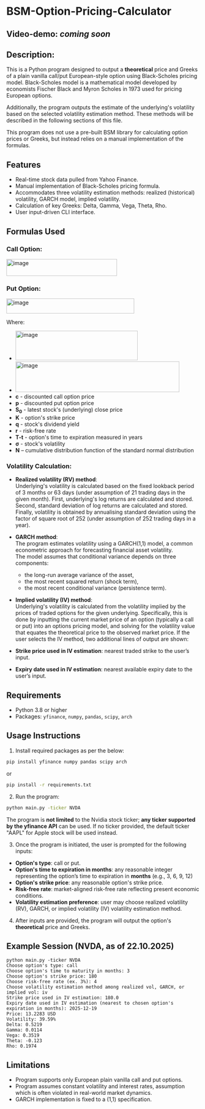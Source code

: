 # BSM-Option-Pricing-Calculator

## Video-demo: *coming soon*

## Description:
This is a Python program designed to output a **theoretical** price and Greeks of a plain vanilla call/put European-style option using 
Black-Scholes pricing model. Black-Scholes model is a mathematical model developed by economists Fischer Black and Myron Scholes in 
1973 used for pricing European options.

Additionally, the program outputs the estimate of the underlying's volatility based on the selected volatility estimation method. These 
methods will be described in the following sections of this file. 

This program does not use a pre-built BSM library for calculating option prices or Greeks, but instead relies on a manual implementation of 
the formulas.

## Features
- Real-time stock data pulled from Yahoo Finance.
- Manual implementation of Black-Scholes pricing formula.
- Accommodates three volatility estimation methods: realized (historical) volatility, GARCH model, implied volatility.
- Calculation of key Greeks: Delta, Gamma, Vega, Theta, Rho.
- User input-driven CLI interface.

## Formulas Used

### Call Option:
<img width="289" height="44" alt="image" src="https://github.com/user-attachments/assets/a9367b54-7f2c-4664-9345-f55a78838d43" />

### Put Option:
<img width="334" height="39" alt="image" src="https://github.com/user-attachments/assets/262c7acb-b56a-474c-b141-19fc43667f4e" />


Where:
- <img width="319" height="77" alt="image" src="https://github.com/user-attachments/assets/ed3d9429-f7a9-4643-8086-3b9e0928d728" />
- <img width="428" height="80" alt="image" src="https://github.com/user-attachments/assets/2be74ea7-dda9-4df5-a9ab-41b62960f9c7" />
- **c** - discounted call option price
- **p** - discounted put option price
- **S<sub>0</sub>** - latest stock's (underlying) close price
- **K** - option's strike price
- **q** - stock's dividend yield
- **r** - risk-free rate
- **T-t** - option's time to expiration measured in years
- **σ** - stock's volatility
- **N** – cumulative distribution function of the standard normal distribution

### Volatility Calculation:
- **Realized volatility (RV) method**:  
Underlying's volatility is calculated based on the fixed lookback period of 3 months or 63 days (under assumption of 21 trading days in the
given month). First, underlying's log returns are calculated and stored. Second, standard deviation of log returns are calculated and
stored. Finally, volatility is obtained by annualising standard deviation using the factor of square root of 252 (under assumption of 252
trading days in a year).

- **GARCH method**:  
The program estimates volatility using a GARCH(1,1) model, a common econometric approach for forecasting financial asset volatility.  
The model assumes that conditional variance depends on three components:
  - the long-run average variance of the asset,
  - the most recent squared return (shock term),
  - the most recent conditional variance (persistence term).  

- **Implied volatility (IV) method**:  
Underlying's volatility is calculated from the volatility implied by the prices of traded options for the given underlying. Specifically,
this is done by inputting the current market price of an option (typically a call or put) into an options pricing model, and solving for the
volatility value that equates the theoretical price to the observed market price.
If the user selects the IV method, two additional lines of output are shown:
- **Strike price used in IV estimation**: nearest traded strike to the user’s input.
- **Expiry date used in IV estimation**: nearest available expiry date to the user’s input.

## Requirements
- Python 3.8 or higher
- Packages: `yfinance`, `numpy`, `pandas`, `scipy`, `arch`

## Usage Instructions

1. Install required packages as per the below:
```bash
pip install yfinance numpy pandas scipy arch
```
or
```bash
pip install -r requirements.txt
```

2. Run the program:
```bash
python main.py -ticker NVDA
```
The program is **not limited** to the Nvidia stock ticker; **any ticker supported by the yfinance API** can be used. If no ticker provided, 
the default ticker "AAPL" for Apple stock will be used instead.

3. Once the program is initiated, the user is prompted for the following inputs:
- **Option's type**: call or put.
- **Option's time to expiration in months**: any reasonable integer representing the option’s time to expiration in **months** (e.g., 3, 6,
9, 12)
- **Option's strike price**: any reasonable option's strike price.
- **Risk-free rate**: market-aligned risk-free rate reflecting present economic conditions.
- **Volatility estimation preference**: user may choose realized volatility (RV), GARCH, or implied volatility (IV) volatility estimation
method.

4. After inputs are provided, the program will output the option's **theoretical** price and Greeks.
## Example Session (NVDA, as of 22.10.2025)

```text
python main.py -ticker NVDA
Choose option's type: call
Choose option's time to maturity in months: 3
Choose option's strike price: 180
Choose risk-free rate (ex. 3%): 4
Choose volatility estimation method among realized vol, GARCH, or implied vol: iv
Strike price used in IV estimation: 180.0
Expiry date used in IV estimation (nearest to chosen option's expiration in months): 2025-12-19
Price: 13.2283 USD
Volatility: 39.59%
Delta: 0.5219
Gamma: 0.0114
Vega: 0.3519
Theta: -0.123
Rho: 0.1974
```

## Limitations
- Program supports only European plain vanilla call and put options.
- Program assumes constant volatility and interest rates, assumption which is often violated in real-world market dynamics.
- GARCH implementation is fixed to a (1,1) specification.
